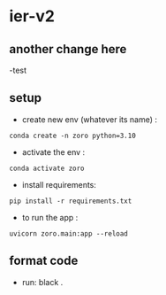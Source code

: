 # ier-v2

## another change here
-test

## setup
- create new env (whatever its name) : 

```console 
conda create -n zoro python=3.10
```
- activate the env : 

```console 
conda activate zoro
```
- install requirements: 

```console 
pip install -r requirements.txt
```
- to run the app : 

```console 
uvicorn zoro.main:app --reload
```

## format code
- run: black .
